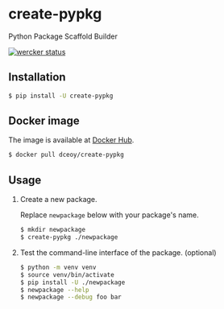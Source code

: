 create-pypkg
============

Python Package Scaffold Builder

[![wercker status](https://app.wercker.com/status/92f0cf6945529d93502debb6d9edfe73/s/master "wercker status")](https://app.wercker.com/project/byKey/92f0cf6945529d93502debb6d9edfe73)

Installation
------------

```sh
$ pip install -U create-pypkg
```

Docker image
------------

The image is available at [Docker Hub](https://hub.docker.com/r/dceoy/create-pypkg/).

```sh
$ docker pull dceoy/create-pypkg
```

Usage
-----

1.  Create a new package.

    Replace `newpackage` below with your package's name.

    ```sh
    $ mkdir newpackage
    $ create-pypkg ./newpackage
    ```

2.  Test the command-line interface of the package. (optional)

    ```sh
    $ python -m venv venv
    $ source venv/bin/activate
    $ pip install -U ./newpackage
    $ newpackage --help
    $ newpackage --debug foo bar
    ```
